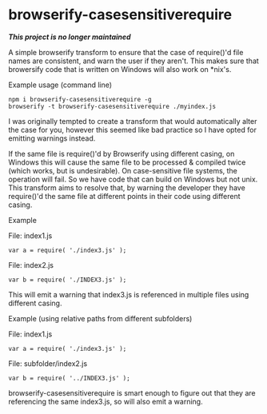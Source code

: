 # browserify-casesensitiverequire

***This project is no longer maintained***

A simple browserify transform to ensure that the case of require()'d file names are consistent, and warn the user if they aren't. This makes sure that browersify code that is written on Windows will also work on *nix's.

Example usage (command line)
```
npm i browserify-casesensitiverequire -g
browserify -t browserify-casesensitiverequire ./myindex.js
```

I was originally tempted to create a transform that would automatically alter the case for you, however this seemed like bad practice so I have opted for emitting warnings instead.

If the same file is require()'d by Browserify using different casing, on Windows this will cause the same file to be processed & compiled twice (which works, but is undesirable). On case-sensitive file systems, the operation will fail. So we have code that can build on Windows but not unix. This transform aims to resolve that, by warning the developer they have require()'d the same file at different points in their code using different casing.

Example

File: index1.js
```
var a = require( './index3.js' );
```

File: index2.js
```
var b = require( './INDEX3.js' );
```

This will emit a warning that index3.js is referenced in multiple files using different casing.


Example (using relative paths from different subfolders)

File: index1.js
```
var a = require( './index3.js' );
```

File: subfolder/index2.js
```
var b = require( '../INDEX3.js' );
```

browserify-casesensitiverequire is smart enough to figure out that they are referencing the same index3.js, so will also emit a warning.


